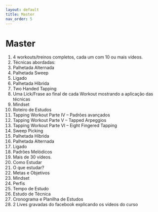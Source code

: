 ```yaml
---
layout: default
title: Master
nav_order: 5
---
```


# Master

1. 4 workouts/treinos completos, cada um com 10 ou mais vídeos.
1. Técnicas abordadas:
1. Palhetada Alternada
1. Palhetada Sweep
1. Ligado
1. Palhetada Híbrida
1. Two Handed Tapping
1. Uma Lick/Frase ao final de cada Workout mostrando a aplicação das técnicas
1. Mindset
1. Roteiro de Estudos
1. Tapping Workout Parte IV – Padrões avançados
1. Tapping Workout Parte V – Tapped Arpeggios
1. Tapping Workout Parte VI – Eight Fingered Tapping
1. Sweep Picking
1. Palhetada Híbrida
1. Palhetada Alternada
1. Ligado
1. Padrões Melódicos
1. Mais de 30 vídeos.
1. Como Estudar
1. O que estudar?
1. Metas e Objetivos
1. Mindset
1. Perfis
1. Tempo de Estudo
1. Estudo de Técnica
1. Cronograma e Planilha de Estudos
1. 2 Lives gravadas do facebook explicando os vídeos do curso
